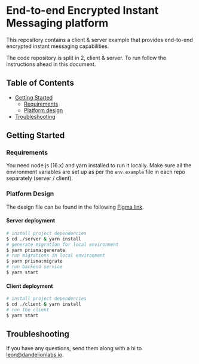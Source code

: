 # End-to-end Encrypted Instant Messaging platform

This repository contains a client & server example that provides end-to-end encrypted instant messaging capabilities.

The code repository is split in 2, client & server. To run follow the instructions ahead in this document.

## Table of Contents

- [Getting Started](#getting-started)
    - [Requirements](#requirements)
    - [Platform design](#platform-design)
- [Troubleshooting](#troubleshooting)

## Getting Started

### Requirements

You need node.js (16.x) and yarn installed to run it locally.
Make sure all the environment variables are set up as per the `env.example` file in each repo separately (server / client).

### Platform Design
The design file can be found in the following [Figma link](https://www.figma.com/file/ZLQPd5r1rzhCUUn1C5I9Dn/E2E-Encrypted-instant-messaging-platform?type=design&node-id=103-18856&t=vX91JGTsOruV1aRn-0).

#### Server deployment
```bash
# install project dependencies
$ cd ./server & yarn install
# generate migration for local environment
$ yarn prisma:generate
# run migrations in local environment
$ yarn prisma:migrate
# run backend service
$ yarn start
```

#### Client deployment
```bash
# install project dependencies
$ cd ./client & yarn install
# run the client
$ yarn start
```

## Troubleshooting

If you have any questions, send them along with a hi to [leon@dandelionlabs.io](mailto:leon@dandelionlabs.io).

